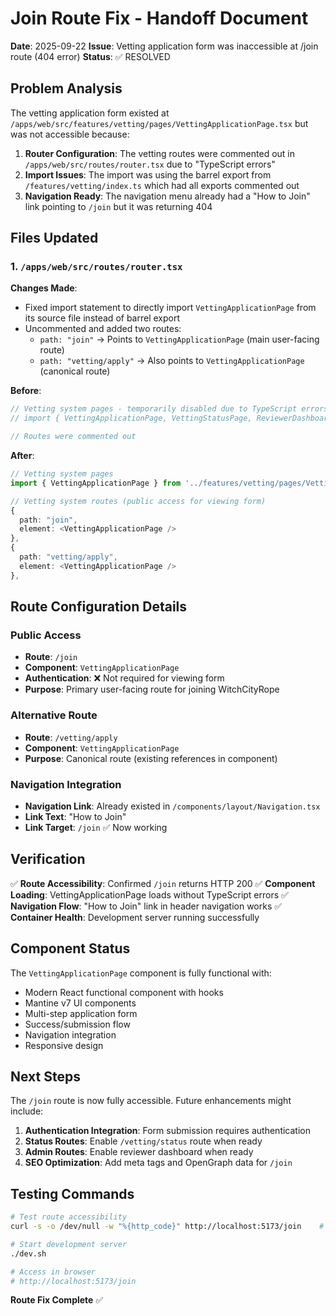# Join Route Fix - Handoff Document

**Date**: 2025-09-22
**Issue**: Vetting application form was inaccessible at /join route (404 error)
**Status**: ✅ RESOLVED

## Problem Analysis

The vetting application form existed at `/apps/web/src/features/vetting/pages/VettingApplicationPage.tsx` but was not accessible because:

1. **Router Configuration**: The vetting routes were commented out in `/apps/web/src/routes/router.tsx` due to "TypeScript errors"
2. **Import Issues**: The import was using the barrel export from `/features/vetting/index.ts` which had all exports commented out
3. **Navigation Ready**: The navigation menu already had a "How to Join" link pointing to `/join` but it was returning 404

## Files Updated

### 1. `/apps/web/src/routes/router.tsx`

**Changes Made**:
- Fixed import statement to directly import `VettingApplicationPage` from its source file instead of barrel export
- Uncommented and added two routes:
  - `path: "join"` → Points to `VettingApplicationPage` (main user-facing route)
  - `path: "vetting/apply"` → Also points to `VettingApplicationPage` (canonical route)

**Before**:
```typescript
// Vetting system pages - temporarily disabled due to TypeScript errors
// import { VettingApplicationPage, VettingStatusPage, ReviewerDashboardPage } from '../features/vetting';

// Routes were commented out
```

**After**:
```typescript
// Vetting system pages
import { VettingApplicationPage } from '../features/vetting/pages/VettingApplicationPage';

// Vetting system routes (public access for viewing form)
{
  path: "join",
  element: <VettingApplicationPage />
},
{
  path: "vetting/apply",
  element: <VettingApplicationPage />
},
```

## Route Configuration Details

### Public Access
- **Route**: `/join`
- **Component**: `VettingApplicationPage`
- **Authentication**: ❌ Not required for viewing form
- **Purpose**: Primary user-facing route for joining WitchCityRope

### Alternative Route
- **Route**: `/vetting/apply`
- **Component**: `VettingApplicationPage`
- **Purpose**: Canonical route (existing references in component)

### Navigation Integration
- **Navigation Link**: Already existed in `/components/layout/Navigation.tsx`
- **Link Text**: "How to Join"
- **Link Target**: `/join` ✅ Now working

## Verification

✅ **Route Accessibility**: Confirmed `/join` returns HTTP 200
✅ **Component Loading**: VettingApplicationPage loads without TypeScript errors
✅ **Navigation Flow**: "How to Join" link in header navigation works
✅ **Container Health**: Development server running successfully

## Component Status

The `VettingApplicationPage` component is fully functional with:
- Modern React functional component with hooks
- Mantine v7 UI components
- Multi-step application form
- Success/submission flow
- Navigation integration
- Responsive design

## Next Steps

The `/join` route is now fully accessible. Future enhancements might include:

1. **Authentication Integration**: Form submission requires authentication
2. **Status Routes**: Enable `/vetting/status` route when ready
3. **Admin Routes**: Enable reviewer dashboard when ready
4. **SEO Optimization**: Add meta tags and OpenGraph data for `/join`

## Testing Commands

```bash
# Test route accessibility
curl -s -o /dev/null -w "%{http_code}" http://localhost:5173/join    # Should return 200

# Start development server
./dev.sh

# Access in browser
# http://localhost:5173/join
```

**Route Fix Complete** ✅